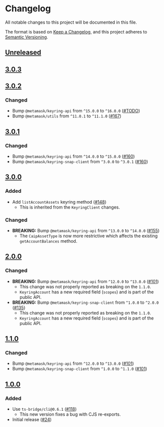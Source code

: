 # Changelog

All notable changes to this project will be documented in this file.

The format is based on [Keep a Changelog](https://keepachangelog.com/en/1.0.0/),
and this project adheres to [Semantic Versioning](https://semver.org/spec/v2.0.0.html).

## [Unreleased]

## [3.0.3]

## [3.0.2]

### Changed

- Bump `@metamask/keyring-api` from `^15.0.0` to `^16.0.0` ([#TODO](https://github.com/MetaMask/accounts/pull/TODO))
- Bump `@metamask/utils` from `^11.0.1` to `^11.1.0` ([#167](https://github.com/MetaMask/accounts/pull/167))

## [3.0.1]

### Changed

- Bump `@metamask/keyring-api` from `^14.0.0` to `^15.0.0` ([#160](https://github.com/MetaMask/accounts/pull/160))
- Bump `@metamask/keyring-snap-client` from `^3.0.0` to `^3.0.1` ([#160](https://github.com/MetaMask/accounts/pull/160))

## [3.0.0]

### Added

- Add `listAccountAssets` keyring method ([#148](https://github.com/MetaMask/accounts/pull/148))
  - This is inherited from the `KeyringClient` changes.

### Changed

- **BREAKING:** Bump `@metamask/keyring-api` from `^13.0.0` to `^14.0.0` ([#155](https://github.com/MetaMask/accounts/pull/155))
  - The `CaipAssetType` is now more restrictive which affects the existing `getAccountBalances` method.

## [2.0.0]

### Changed

- **BREAKING:** Bump `@metamask/keyring-api` from `^12.0.0` to `^13.0.0` ([#101](https://github.com/MetaMask/accounts/pull/101))
  - This change was not properly reported as breaking on the `1.1.0`.
  - `KeyringAccount` has a new required field (`scopes`) and is part of the public API.
- **BREAKING:** Bump `@metamask/keyring-snap-client` from `^1.0.0` to `^2.0.0` ([#135](https://github.com/MetaMask/accounts/pull/135))
  - This change was not properly reported as breaking on the `1.1.0`.
  - `KeyringAccount` has a new required field (`scopes`) and is part of the public API.

## [1.1.0]

### Changed

- Bump `@metamask/keyring-api` from `^12.0.0` to `^13.0.0` ([#101](https://github.com/MetaMask/accounts/pull/101))
- Bump `@metamask/keyring-snap-client` from `^1.0.0` to `^1.1.0` ([#101](https://github.com/MetaMask/accounts/pull/101))

## [1.0.0]

### Added

- Use `ts-bridge/cli@0.6.1` ([#118](https://github.com/MetaMask/accounts/pull/118))
  - This new version fixes a bug with CJS re-exports.
- Initial release ([#24](https://github.com/MetaMask/accounts/pull/24))

[Unreleased]: https://github.com/MetaMask/accounts/compare/@metamask/keyring-internal-snap-client@3.0.3...HEAD
[3.0.3]: https://github.com/MetaMask/accounts/compare/@metamask/keyring-internal-snap-client@3.0.2...@metamask/keyring-internal-snap-client@3.0.3
[3.0.2]: https://github.com/MetaMask/accounts/compare/@metamask/keyring-internal-snap-client@3.0.1...@metamask/keyring-internal-snap-client@3.0.2
[3.0.1]: https://github.com/MetaMask/accounts/compare/@metamask/keyring-internal-snap-client@3.0.0...@metamask/keyring-internal-snap-client@3.0.1
[3.0.0]: https://github.com/MetaMask/accounts/compare/@metamask/keyring-internal-snap-client@2.0.0...@metamask/keyring-internal-snap-client@3.0.0
[2.0.0]: https://github.com/MetaMask/accounts/compare/@metamask/keyring-internal-snap-client@1.1.0...@metamask/keyring-internal-snap-client@2.0.0
[1.1.0]: https://github.com/MetaMask/accounts/compare/@metamask/keyring-internal-snap-client@1.0.0...@metamask/keyring-internal-snap-client@1.1.0
[1.0.0]: https://github.com/MetaMask/accounts/releases/tag/@metamask/keyring-internal-snap-client@1.0.0
